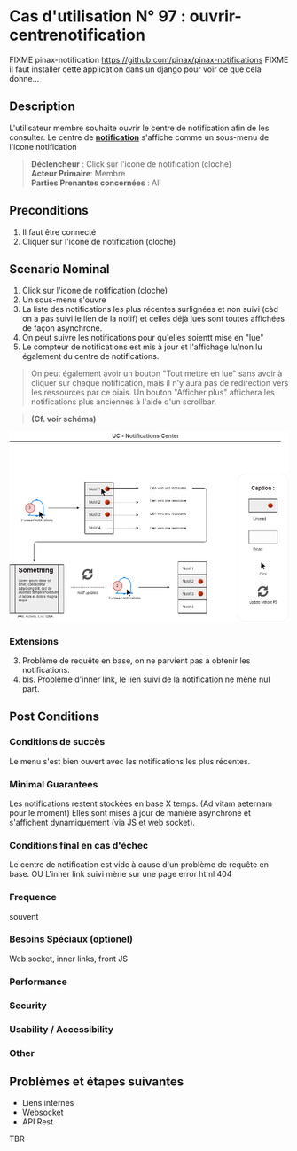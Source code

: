 
# Cas d'utilisation N° 97 :  ouvrir-centrenotification

FIXME pinax-notification https://github.com/pinax/pinax-notifications
FIXME il faut installer cette application dans un django pour voir ce que cela donne...


##	Description

L'utilisateur membre souhaite ouvrir le centre de notification afin de les consulter.
Le centre de **[notification](https://github.com/PremierLangage/plconception/blob/master/conception/concept/notification.md)** s'affiche comme un sous-menu de l'icone notification

  
> **Déclencheur** : Click sur l'icone de notification (cloche)  
> **Acteur Primaire**: Membre  
> **Parties Prenantes concernées** : All
 
 
## Preconditions

1. Il faut être connecté
2. Cliquer sur l'icone de notification (cloche)

## Scenario Nominal

1.	Click sur l'icone de notification (cloche)  
2.	Un sous-menu s'ouvre  
3.	La liste des notifications les plus récentes surlignées et non suivi (càd on a pas suivi le lien de la notif) et celles déjà lues sont toutes affichées de façon asynchrone.
4. On peut suivre les notifications pour qu'elles soientt mise en "lue"
5. Le compteur de notifications est mis à jour et l'affichage lu/non lu également du centre de notifications.

> On peut également avoir un bouton "Tout mettre en lue" sans avoir à cliquer sur chaque notification, mais il n'y aura pas de redirection vers les ressources par ce biais. Un bouton "Afficher plus" affichera les notifications plus anciennes à l'aide d'un scrollbar.

> **(Cf. voir schéma)**

![Schema](https://raw.githubusercontent.com/PremierLangage/platon-conception/master/UC/Utilisateur/Images/uc_notif_center.png)


###	Extensions
3. Problème de requête en base, on ne parvient pas à obtenir les notifications.
3. bis. Problème d'inner link, le lien suivi de la notification ne mène nul part.


## Post Conditions
### Conditions de succès 
Le menu s'est bien ouvert avec les notifications les plus récentes.

### Minimal Guarantees
Les notifications restent stockées en base X temps. (Ad vitam aeternam pour le moment)
Elles sont mises à jour de manière asynchrone et s'affichent dynamiquement (via JS et web socket).

### Conditions final en cas d'échec
Le centre de notification est vide à cause d'un problème de requête en base.
OU
L'inner link suivi mène sur une page error html 404

### Frequence
souvent  
### Besoins Spéciaux (optionel)  
Web socket, inner links, front JS
### Performance  
###	Security  
###	Usability / Accessibility  
###	Other  

##	Problèmes et étapes suivantes  
* Liens internes
* Websocket
* API Rest 


TBR
